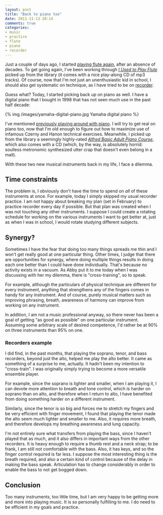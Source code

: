 ```yaml
---
layout: post
title: "Back to piano too"
date: 2011-11-13 20:14
comments: true
categories:
- music
- practice
- flute
- piano
- recorder
---
```

Just a couple of days ago, I started [playing flute again](http://franklinchen.com/2011/11/09/taking-up-flute-again-after-decades/), after an absence of decades. To get going again, I've been working through [*I Used to Play Flute*](http://www.musicminusone.com/used-play-flute-innovative-method-adults-returning-play-p-60414222.html) picked up from the library (it comes with a nice play-along CD of mp3 tracks). Of course, now that I'm not just an unenthusiastic kid in school, I should also get systematic on technique, as I have tried to be on [recorder](http://franklinchen.com/blog/categories/recorder/).

Guess what? Today, I started picking back up on piano as well. I have a digital piano that I bought in 1998 that has not seen much use in the past half decade:

{% img /images/yamaha-digital-piano.jpg Yamaha digital piano %}

I've mentioned [previously playing around with piano](http://franklinchen.com/2011/11/09/taking-up-flute-again-after-decades/). I will try to get real on piano too, now that I'm old enough to figure out how to maximize use of infamous Czerny and Hanon technical exercises. Meanwhile, I picked up from the library a seemingly highly-rated [*Alfred Basic Adult Piano Course*](http://www.alfred.com/AlfredPiano/PianoMethods), which also comes with a CD (which, by the way, is absolutely horrid: soulless metronomic synthesized utter crap that doesn't even belong in a mall).

With these two new musical instruments back in my life, I face a dilemma.

<!--more-->

## Time constraints

The problem is, I obviously don't have the time to spend on *all* of these instruments at once. For example, today I simply skipped my usual recorder practice. I am not happy about breaking my plan (set in February) to practice recorder every day if possible. But that plan was created when I was not touching any other instruments. I suppose I could create a rotating schedule for working on the various instruments I want to get better at, just as when I was in school, I would rotate studying different subjects.

## Synergy?

Sometimes I have the fear that doing too many things spreads me thin and I won't get really good at one particular thing. Other times, I judge that there are opportunities for synergy, where doing multiple things results in doing each one better than I could have done individually. That's because no activity exists in a vacuum. As Abby put it to me today when I was discussing with her my dilemma, there is "cross-training", so to speak.

For example, although the particulars of physical technique are different for every instrument, anything that strengthens any of the fingers comes in handy for any instrument. And of course, purely musical matters such as improving phrasing, breath, awareness of harmony can improve from working on any instrument.

In addition, I am not a music professional anyway, so there never has been a goal of getting "as good as possible" on one particular instrument. Assuming some arbitrary scale of desired competence, I'd rather be at 90% on three instruments than 95% on one.

### Recorders example

I did find, in the past months, that playing the soprano, tenor, and bass recorders, beyond just the alto, helped me play the alto better. It came as something of a surprise to me, actually. It hadn't been my intention to "cross-train". I was originally simply trying to become a more versatile ensemble player.

For example, since the soprano is lighter and smaller, when I am playing it, I can devote more attention to breath and tone control, which is harder on soprano than on alto, and therefore when I return to alto, I have benefited from doing something harder on a different instrument.

Similarly, since the tenor is so big and forces me to stretch my fingers and be very efficient with finger movement, I found that playing the tenor made the alto seem much lighter and smaller to me. Also, it requires more breath, and therefore develops my breathing awareness and lung capacity.

I'm not entirely sure what transfers from playing the bass, since I haven't played that as much, and it also differs in important ways from the other recorders. It is heavy enough to require a thumb rest and a neck strap; to be frank, I am still not comfortable with the bass. Also, it has keys, and so the finger control required is far less. I suppose the most interesting thing is the breath required, and also a certain kind of control because of the delay in making the bass speak. Articulation has to change considerably in order to enable the bass to not get bogged down.

## Conclusion

Too many instruments, too little time, but I am very happy to be getting more and more into playing music. It is so personally fulfilling to me. I do need to be efficient in my goals and practice.
